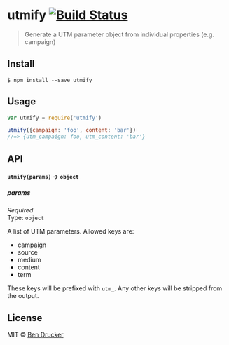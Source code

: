 # utmify [![Build Status](https://travis-ci.org/bendrucker/utmify.svg?branch=master)](https://travis-ci.org/bendrucker/utmify)

> Generate a UTM parameter object from individual properties (e.g. campaign)


## Install

```
$ npm install --save utmify
```


## Usage

```js
var utmify = require('utmify')

utmify({campaign: 'foo', content: 'bar'})
//=> {utm_campaign: foo, utm_content: 'bar'}
```

## API

#### `utmify(params)` -> `object`

##### params

*Required*  
Type: `object`

A list of UTM parameters. Allowed keys are:

* campaign
* source
* medium
* content
* term

These keys will be prefixed with `utm_`. Any other keys will be stripped from the output.


## License

MIT © [Ben Drucker](http://bendrucker.me)
